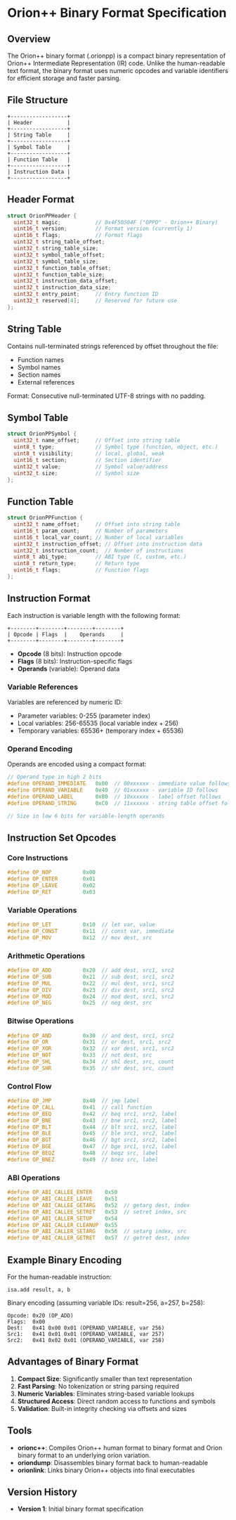 # Orion++ Binary Format Specification

## Overview

The Orion++ binary format (.orionpp) is a compact binary representation of Orion++ Intermediate Representation (IR) code. Unlike the human-readable text format, the binary format uses numeric opcodes and variable identifiers for efficient storage and faster parsing.

## File Structure

```
+------------------+
| Header           |
+------------------+
| String Table     |
+------------------+
| Symbol Table     |
+------------------+
| Function Table   |
+------------------+
| Instruction Data |
+------------------+
```

## Header Format

```c
struct OrionPPHeader {
  uint32_t magic;           // 0x4F50504F ("OPPO" - Orion++ Binary)
  uint16_t version;         // Format version (currently 1)
  uint16_t flags;           // Format flags
  uint32_t string_table_offset;
  uint32_t string_table_size;
  uint32_t symbol_table_offset;
  uint32_t symbol_table_size;
  uint32_t function_table_offset;
  uint32_t function_table_size;
  uint32_t instruction_data_offset;
  uint32_t instruction_data_size;
  uint32_t entry_point;     // Entry function ID
  uint32_t reserved[4];     // Reserved for future use
};
```

## String Table

Contains null-terminated strings referenced by offset throughout the file:
- Function names
- Symbol names
- Section names
- External references

Format: Consecutive null-terminated UTF-8 strings with no padding.

## Symbol Table

```c
struct OrionPPSymbol {
  uint32_t name_offset;     // Offset into string table
  uint8_t type;             // Symbol type (function, object, etc.)
  uint8_t visibility;       // local, global, weak
  uint16_t section;         // Section identifier
  uint32_t value;           // Symbol value/address
  uint32_t size;            // Symbol size
};
```

## Function Table

```c
struct OrionPPFunction {
  uint32_t name_offset;     // Offset into string table
  uint16_t param_count;     // Number of parameters
  uint16_t local_var_count; // Number of local variables
  uint32_t instruction_offset; // Offset into instruction data
  uint32_t instruction_count;  // Number of instructions
  uint8_t abi_type;         // ABI type (C, custom, etc.)
  uint8_t return_type;      // Return type
  uint16_t flags;           // Function flags
};
```

## Instruction Format

Each instruction is variable length with the following format:

```
+--------+--------+--------+--------+
| Opcode | Flags  |    Operands     |
+--------+--------+--------+--------+
```

- **Opcode** (8 bits): Instruction opcode
- **Flags** (8 bits): Instruction-specific flags
- **Operands** (variable): Operand data

### Variable References

Variables are referenced by numeric ID:
- Parameter variables: 0-255 (parameter index)
- Local variables: 256-65535 (local variable index + 256)
- Temporary variables: 65536+ (temporary index + 65536)

### Operand Encoding

Operands are encoded using a compact format:

```c
// Operand type in high 2 bits
#define OPERAND_IMMEDIATE   0x00  // 00xxxxxx - immediate value follows
#define OPERAND_VARIABLE    0x40  // 01xxxxxx - variable ID follows
#define OPERAND_LABEL       0x80  // 10xxxxxx - label offset follows
#define OPERAND_STRING      0xC0  // 11xxxxxx - string table offset follows

// Size in low 6 bits for variable-length operands
```

## Instruction Set Opcodes

### Core Instructions
```c
#define OP_NOP          0x00
#define OP_ENTER        0x01
#define OP_LEAVE        0x02
#define OP_RET          0x03
```

### Variable Operations
```c
#define OP_LET          0x10  // let var, value
#define OP_CONST        0x11  // const var, immediate
#define OP_MOV          0x12  // mov dest, src
```

### Arithmetic Operations
```c
#define OP_ADD          0x20  // add dest, src1, src2
#define OP_SUB          0x21  // sub dest, src1, src2
#define OP_MUL          0x22  // mul dest, src1, src2
#define OP_DIV          0x23  // div dest, src1, src2
#define OP_MOD          0x24  // mod dest, src1, src2
#define OP_NEG          0x25  // neg dest, src
```

### Bitwise Operations
```c
#define OP_AND          0x30  // and dest, src1, src2
#define OP_OR           0x31  // or dest, src1, src2
#define OP_XOR          0x32  // xor dest, src1, src2
#define OP_NOT          0x33  // not dest, src
#define OP_SHL          0x34  // shl dest, src, count
#define OP_SHR          0x35  // shr dest, src, count
```

### Control Flow
```c
#define OP_JMP          0x40  // jmp label
#define OP_CALL         0x41  // call function
#define OP_BEQ          0x42  // beq src1, src2, label
#define OP_BNE          0x43  // bne src1, src2, label
#define OP_BLT          0x44  // blt src1, src2, label
#define OP_BLE          0x45  // ble src1, src2, label
#define OP_BGT          0x46  // bgt src1, src2, label
#define OP_BGE          0x47  // bge src1, src2, label
#define OP_BEQZ         0x48  // beqz src, label
#define OP_BNEZ         0x49  // bnez src, label
```

### ABI Operations
```c
#define OP_ABI_CALLEE_ENTER    0x50
#define OP_ABI_CALLEE_LEAVE    0x51
#define OP_ABI_CALLEE_GETARG   0x52  // getarg dest, index
#define OP_ABI_CALLEE_SETRET   0x53  // setret index, src
#define OP_ABI_CALLER_SETUP    0x54
#define OP_ABI_CALLER_CLEANUP  0x55
#define OP_ABI_CALLER_SETARG   0x56  // setarg index, src
#define OP_ABI_CALLER_GETRET   0x57  // getret dest, index
```

## Example Binary Encoding

For the human-readable instruction:
```
isa.add result, a, b
```

Binary encoding (assuming variable IDs: result=256, a=257, b=258):
```
Opcode: 0x20 (OP_ADD)
Flags:  0x00
Dest:   0x41 0x00 0x01 (OPERAND_VARIABLE, var 256)
Src1:   0x41 0x01 0x01 (OPERAND_VARIABLE, var 257)
Src2:   0x41 0x02 0x01 (OPERAND_VARIABLE, var 258)
```

## Advantages of Binary Format

1. **Compact Size**: Significantly smaller than text representation
2. **Fast Parsing**: No tokenization or string parsing required
3. **Numeric Variables**: Eliminates string-based variable lookups
4. **Structured Access**: Direct random access to functions and symbols
5. **Validation**: Built-in integrity checking via offsets and sizes

## Tools

- **orionc++**: Compiles Orion++ human format to binary format and Orion binary format to an underlying orion variation.
- **oriondump**: Disassembles binary format back to human-readable
- **orionlink**: Links binary Orion++ objects into final executables

## Version History

- **Version 1**: Initial binary format specification